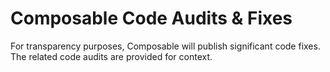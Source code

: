 # Composable Code Audits & Fixes

For transparency purposes, Composable will publish significant code fixes. The related code audits are provided for context.
